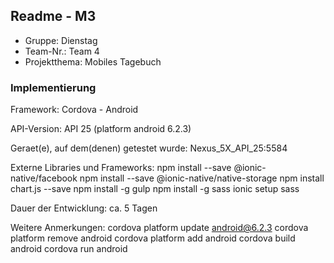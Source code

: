 ﻿## Readme - M3

* Gruppe:	Dienstag
* Team-Nr.:	Team 4
* Projektthema: Mobiles Tagebuch

### Implementierung

Framework:	Cordova - Android

API-Version:	API 25 (platform android 6.2.3)

Geraet(e), auf dem(denen) getestet wurde:
Nexus_5X_API_25:5584

Externe Libraries und Frameworks:
npm install --save @ionic-native/facebook
npm install --save @ionic-native/native-storage
npm install chart.js --save
npm install -g gulp
npm install -g sass
ionic setup sass

Dauer der Entwicklung:
ca. 5 Tagen

Weitere Anmerkungen:
cordova platform update android@6.2.3
cordova platform remove android
cordova platform add android
cordova build android
cordova run android